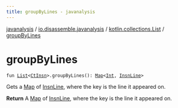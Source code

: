 ```yaml
---
title: groupByLines - javanalysis
---
```


[javanalysis](../../index.html) / [io.disassemble.javanalysis](../index.html) / [kotlin.collections.List](index.html) / [groupByLines](./group-by-lines.html)

# groupByLines

`fun `[`List`](https://kotlinlang.org/api/latest/jvm/stdlib/kotlin.collections/-list/index.html)`<`[`CtInsn`](../../io.disassemble.javanalysis.insn/-ct-insn/index.html)`>.groupByLines(): `[`Map`](https://kotlinlang.org/api/latest/jvm/stdlib/kotlin.collections/-map/index.html)`<`[`Int`](https://kotlinlang.org/api/latest/jvm/stdlib/kotlin/-int/index.html)`, `[`InsnLine`](../-insn-line/index.html)`>`

Gets a [Map](https://kotlinlang.org/api/latest/jvm/stdlib/kotlin.collections/-map/index.html) of [InsnLine](../-insn-line/index.html), where the key is the line it appeared on.

**Return**
A [Map](https://kotlinlang.org/api/latest/jvm/stdlib/kotlin.collections/-map/index.html) of [InsnLine](../-insn-line/index.html), where the key is the line it appeared on.

